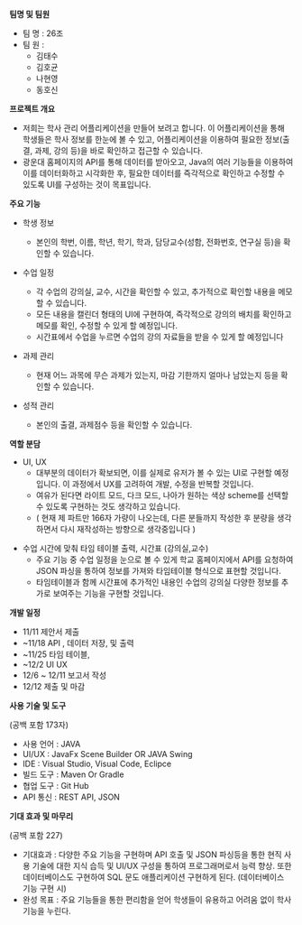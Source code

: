 
**팀명 및 팀원**
- 팀 명 : 26조
- 팀 원 :
    - 김태수
    - 김호균
    - 나현영
    - 동호신

**프로젝트 개요**
<!--
학사 관리 어플리케이션

목적 : 이 프로젝트는 학생 개인이 공부할 때 도움이 되는 시스템을 Java에서 API 활용하여 다양한 기능을 실습. 
목표 : 성공적으로 API를 사용해서 어플리케이션 빌드.
-->

<!-- 나현영 (240자) -->
- 저희는 학사 관리 어플리케이션을 만들어 보려고 합니다.
이 어플리케이션을 통해 학생들은 학사 정보를 한눈에 볼 수 있고, 어플리케이션을 이용하여 필요한 정보(출결, 과제, 강의 등)을 바로 확인하고 접근할 수 있습니다.
- 광운대 홈페이지의 API를 통해 데이터를 받아오고, Java의 여러 기능들을 이용하여 이를 데이터화하고 시각화한 후, 필요한 데이터를 즉각적으로 확인하고 수정할 수 있도록
UI를 구성하는 것이 목표입니다.

**주요 기능**
<!--
학생 정보 : 학번 이름 학년 학기 학과 담당교수(성함 전화번호)
수업 일정 : 강의실 교수 *시간(타임 테이블) *캘린더형_메모(학사 일정)
과제 관리 : 마감기한
성적 관리 : 출석관리 과제_점수
-->

<!-- 나현영 (313자) -->
- 학생 정보
    - 본인의 학번, 이름, 학년, 학기, 학과, 담당교수(성함, 전화번호, 연구실 등)을 확인할 수 있습니다.

- 수업 일정
    - 각 수업의 강의실, 교수, 시간을 확인할 수 있고, 추가적으로 확인할 내용을 메모할 수 있습니다. 
    - 모든 내용을 캘린더 형태의 UI에 구현하여, 즉각적으로 강의의 배치를 확인하고 메모를 확인, 수정할 수 있게 할 예정입니다.
    - 시간표에서 수업을 누르면 수업의 강의 자료들을 받을 수 있게 할 예정입니다 <!--(추가 - 김호균 41자 )-->

- 과제 관리
    - 현재 어느 과목에 무슨 과제가 있는지, 마감 기한까지 얼마나 남았는지 등을 확인할 수 있습니다.

- 성적 관리
    - 본인의 출결, 과제점수 등을 확인할 수 있습니다.

**역할 분담**
<!--
전체 : 1 메모 저장 출력 2 시간표 3 나머지 4 UI UX

김태수 : 메모 저장해서 캘린더에 표시(과제 마감)
김호균 : 수업시간에 맞춰 타임 테이블 출력, 시간표 (강의실,교수)
나현영 : UI UX
동호신 : 출석 찍히면 표에 출력, 학생 정보 출력
-->

<!-- 나현영 (본인 파트만, 166자) -->
- UI, UX
    - 대부분의 데이터가 확보되면, 이를 실제로 유저가 볼 수 있는 UI로 구현할 예정입니다. 이 과정에서 UX를 고려하여 개발, 수정을 반복할 것입니다.
    - 여유가 된다면 라이트 모드, 다크 모드, 나아가 원하는 색상 scheme를 선택할 수 있도록 구현하는 것도  생각하고 있습니다.
    - ( 현재 제 파트만 166자 가량이 나오는데, 다른 분들까지 작성한 후 분량을 생각하면서 다시 재작성하는 방향으로 생각중입니다 )

<!-- 김호균 (공백 포함시 199자)-->
- 수업 시간에 맞춰 타임 테이블 출력, 시간표 (강의실,교수)
    - 주요 기능 중 수업 일정을 눈으로 볼 수 있게 학교 홈페이지에서 API를 요청하여 JSON 파싱을 통하여 정보를 가져와 타임테이블 형식으로 표현할 것입니다.
    - 타임테이블과 함께 시간표에 추가적인 내용인 수업의 강의실 다양한 정보를 추가로 보여주는 기능을 구현할 것입니다.

      
**개발 일정**
- 11/11 제안서 제출
- ~11/18 API , 데이터 저장, 및 출력
- ~11/25 타임 테이블, 
- ~12/2 UI UX
- 12/6 ~ 12/11 보고서 작성
- 12/12 제출 및 마감

**사용 기술 및 도구**
<!--
- json api
- visual Code
- IDE
DB 도구도 사용시 -> MySQL , PostgreSQL
-->(공백 포함 173자)
- 사용 언어 : JAVA
- UI/UX : JavaFx Scene Builder OR JAVA Swing
- IDE : Visual Studio, Visual Code, Eclipce
- 빌드 도구 : Maven Or Gradle
- 협업 도구 : Git Hub
- API 통신 : REST API, JSON



**기대 효과 및 마무리** 
<!--
- 데이터베이스 구성, API 설계 및 사용, UI, UX 를 구성하는 경험을 쌓게 될 것 같습니다.
- 완성 목표 : 학생들이 공부할 때 유용하게 쓰길 바랍니다.
--> (공백 포함 227)
- 기대효과 : 다양한 주요 기능을 구현하며 API 호출 및 JSON 파싱등을 통한 현직 사용 기술에 대한 지식 습득 및 UI/UX 구성을 통하여 프로그래머로서 능력 향상.
             또한 데이터베이스도 구현하여 SQL 문도 애플리케이션 구현하게 된다. (데이터베이스 기능 구현 시)
- 완성 목표 : 주요 기능들을 통한 편리함을 얻어 학생들이 유용하고 어려움 없이 학사 기능을 누린다.

